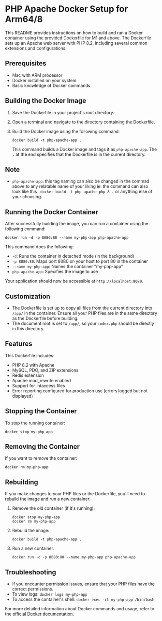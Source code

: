 # PHP Apache Docker Setup for Arm64/8

This README provides instructions on how to build and run a Docker container using the provided Dockerfile for M1 and above. The Dockerfile sets up an Apache web server with PHP 8.2, including several common extensions and configurations.

## Prerequisites
-  Mac with ARM processor
- Docker installed on your system
- Basic knowledge of Docker commands

## Building the Docker Image

1. Save the Dockerfile in your project's root directory.

2. Open a terminal and navigate to the directory containing the Dockerfile.

3. Build the Docker image using the following command:

   ```
   docker build -t php-apache-app .
   ```

   This command builds a Docker image and tags it as `php-apache-app`. The `.` at the end specifies that the Dockerfile is in the current directory.

## Note
- `php-apache-app`: this tag naming can also be changed in the commad above to any relatable name of your liking ie: the command can also look like this ` docker build -t php-apache-php-8 .` or anything else of your choosing.

## Running the Docker Container

After successfully building the image, you can run a container using the following command:

```
docker run -d -p 8080:80 --name my-php-app php-apache-app
```

This command does the following:
- `-d`: Runs the container in detached mode (in the background)
- `-p 8080:80`: Maps port 8080 on your host to port 80 in the container
- `--name my-php-app`: Names the container "my-php-app"
- `php-apache-app`: Specifies the image to use

Your application should now be accessible at `http://localhost:8080`.

## Customization

- The Dockerfile is set up to copy all files from the current directory into `/app/` in the container. Ensure all your PHP files are in the same directory as the Dockerfile before building.
- The document root is set to `/app/`, so your `index.php` should be directly in this directory.

## Features

This Dockerfile includes:
- PHP 8.2 with Apache
- MySQL, PDO, and ZIP extensions
- Redis extension
- Apache mod_rewrite enabled
- Support for .htaccess files
- Error reporting configured for production use (errors logged but not displayed)

## Stopping the Container

To stop the running container:

```
docker stop my-php-app
```

## Removing the Container

If you want to remove the container:

```
docker rm my-php-app
```

## Rebuilding

If you make changes to your PHP files or the Dockerfile, you'll need to rebuild the image and run a new container:

1. Remove the old container (if it's running):
   ```
   docker stop my-php-app
   docker rm my-php-app
   ```

2. Rebuild the image:
   ```
   docker build -t php-apache-app .
   ```

3. Run a new container:
   ```
   docker run -d -p 8080:80 --name my-php-app php-apache-app
   ```

## Troubleshooting

- If you encounter permission issues, ensure that your PHP files have the correct permissions.
- To view logs: `docker logs my-php-app`
- To access the container's shell: `docker exec -it my-php-app /bin/bash`

For more detailed information about Docker commands and usage, refer to the [official Docker documentation](https://docs.docker.com/).
